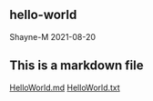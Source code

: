 ## hello-world
Shayne-M 2021-08-20
## This is a markdown file
[HelloWorld.md](https://github.com/Shayne-M/hello-world/files/7021923/HelloWorld.md)
[HelloWorld.txt](https://github.com/Shayne-M/hello-world/files/7021910/HelloWorld.txt)
